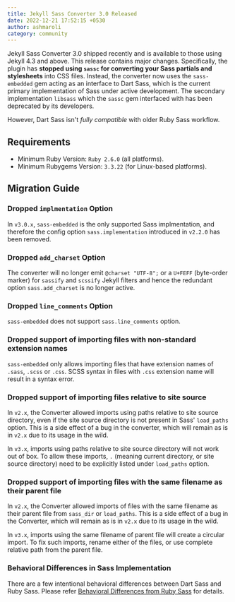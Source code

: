 ```yaml
---
title: Jekyll Sass Converter 3.0 Released
date: 2022-12-21 17:52:15 +0530
author: ashmaroli
category: community
---
```


Jekyll Sass Converter 3.0 shipped recently and is available to those using Jekyll 4.3 and above. This release contains major changes.
Specifically, the plugin has **stopped using `sassc` for converting your Sass partials and stylesheets** into CSS files.
Instead, the converter now uses the `sass-embedded` gem acting as an interface to Dart Sass, which is the current primary
implementation of Sass under active development. The secondary implementation `libsass` which the `sassc` gem interfaced
with has been deprecated by its developers.

However, Dart Sass isn't *fully compatible* with older Ruby Sass workflow.

## Requirements

- Minimum Ruby Version: `Ruby 2.6.0` (all platforms).
- Minimum Rubygems Version: `3.3.22` (for Linux-based platforms).

## Migration Guide

### Dropped `implmentation` Option

In `v3.0.x`, `sass-embedded` is the only supported Sass implmentation, and therefore the config option
`sass.implementation` introduced in `v2.2.0` has been removed.


### Dropped `add_charset` Option

The converter will no longer emit `@charset "UTF-8";` or a `U+FEFF` (byte-order marker) for `sassify` and `scssify`
Jekyll filters and hence the redundant option `sass.add_charset` is no longer active.


### Dropped `line_comments` Option

`sass-embedded` does not support `sass.line_comments` option.


### Dropped support of importing files with non-standard extension names

`sass-embedded` only allows importing files that have extension names of `.sass`, `.scss` or `.css`. SCSS syntax in
files with `.css` extension name will result in a syntax error.


### Dropped support of importing files relative to site source

In `v2.x`, the Converter allowed imports using paths relative to site source directory, even if the site source
directory is not present in Sass' `load_paths` option. This is a side effect of a bug in the converter, which will remain as is in
`v2.x` due to its usage in the wild.

In `v3.x`, imports using paths relative to site source directory will not work out of box. To allow these imports, `.`
(meaning current directory, or site source directory) need to be explicitly listed under `load_paths` option.


### Dropped support of importing files with the same filename as their parent file

In `v2.x`, the Converter allowed imports of files with the same filename as their parent file from `sass_dir` or
`load_paths`. This is a side effect of a bug in the Converter, which will remain as is in `v2.x` due to its usage in the
wild.

In `v3.x`, imports using the same filename of parent file will create a circular import. To fix such imports, rename
either of the files, or use complete relative path from the parent file.


### Behavioral Differences in Sass Implementation

There are a few intentional behavioral differences between Dart Sass and Ruby Sass. Please refer
[Behavioral Differences from Ruby Sass][behavioral-differences] for details.

[behavioral-differences]: https://github.com/sass/dart-sass#behavioral-differences-from-ruby-sass
